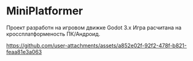 # MiniPlatformer
 Проект разработн на игровом движке Godot 3.x
 Игра расчитана на кроссплатформеность ПК/Андроид.
 


https://github.com/user-attachments/assets/a852e02f-92f2-478f-b821-feaa81e3a063

